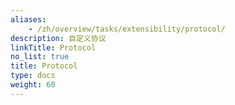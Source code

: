 ```yaml
---
aliases:
    - /zh/overview/tasks/extensibility/protocol/
description: 自定义协议
linkTitle: Protocol
no_list: true
title: Protocol
type: docs
weight: 60
---
```

